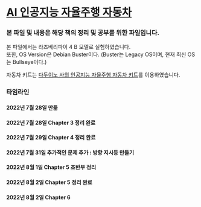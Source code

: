 # [AI 인공지능 자율주행 자동차](http://www.yes24.com/Product/Goods/103290538)

### 본 파일 및 내용은 해당 책의 정리 및 공부를 위한 파일입니다.

본 파일에서는 라즈베리파이 4 B 모델로 실험하였습니다.     
또한, OS Version은 Debian Buster이다.
(Buster는 Legacy OS이며, 현재 최신 OS는 Bullseye이다.)

자동차 키트는 [다두이노 사의 인공지능 자율주행 자동차 키트](http://daduino.co.kr/product/rb080-%EC%9D%B8%EA%B3%B5%EC%A7%80%EB%8A%A5-%EC%9E%90%EC%9C%A8%EC%A3%BC%ED%96%89-%EC%9E%90%EB%8F%99%EC%B0%A8/3290/category/80/display/1/)를 이용하였습니다.

### 타임라인
#### 2022년 7월 28일 만듦
#### 2022년 7월 28일 Chapter 3 정리 완료
#### 2022년 7월 29일 Chapter 4 정리 완료
#### 2022년 7월 31일 추가적인 문제 추가 : 방향 지시등 만들기
#### 2022년 8월 1일 Chapter 5 초반부 정리
#### 2022년 8월 2일 Chapter 5 정리 완료
#### 2022년 8월 2일 Chapter 6 


